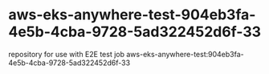 # aws-eks-anywhere-test-904eb3fa-4e5b-4cba-9728-5ad322452d6f-33
repository for use with E2E test job aws-eks-anywhere-test:904eb3fa-4e5b-4cba-9728-5ad322452d6f-33
